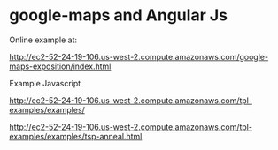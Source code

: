 # google-maps and Angular Js

Online example at:

http://ec2-52-24-19-106.us-west-2.compute.amazonaws.com/google-maps-exposition/index.html

Example Javascript

http://ec2-52-24-19-106.us-west-2.compute.amazonaws.com/tpl-examples/examples/

http://ec2-52-24-19-106.us-west-2.compute.amazonaws.com/tpl-examples/examples/tsp-anneal.html
